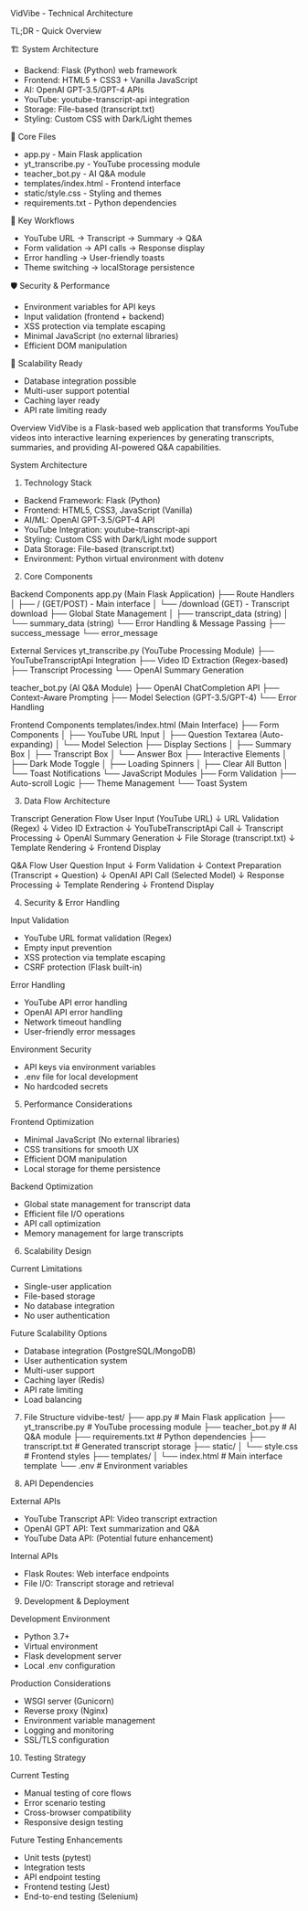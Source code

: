 VidVibe - Technical Architecture

TL;DR - Quick Overview

🏗 System Architecture
- Backend: Flask (Python) web framework
- Frontend: HTML5 + CSS3 + Vanilla JavaScript
- AI: OpenAI GPT-3.5/GPT-4 APIs
- YouTube: youtube-transcript-api integration
- Storage: File-based (transcript.txt)
- Styling: Custom CSS with Dark/Light themes

📁 Core Files
- app.py - Main Flask application
- yt_transcribe.py - YouTube processing module
- teacher_bot.py - AI Q&A module
- templates/index.html - Frontend interface
- static/style.css - Styling and themes
- requirements.txt - Python dependencies

🔄 Key Workflows
- YouTube URL → Transcript → Summary → Q&A
- Form validation → API calls → Response display
- Error handling → User-friendly toasts
- Theme switching → localStorage persistence

🛡 Security & Performance
- Environment variables for API keys
- Input validation (frontend + backend)
- XSS protection via template escaping
- Minimal JavaScript (no external libraries)
- Efficient DOM manipulation

🚀 Scalability Ready
- Database integration possible
- Multi-user support potential
- Caching layer ready
- API rate limiting ready

Overview
VidVibe is a Flask-based web application that transforms YouTube videos into interactive learning experiences by generating transcripts, summaries, and providing AI-powered Q&A capabilities.

System Architecture

1. Technology Stack
- Backend Framework: Flask (Python)
- Frontend: HTML5, CSS3, JavaScript (Vanilla)
- AI/ML: OpenAI GPT-3.5/GPT-4 API
- YouTube Integration: youtube-transcript-api
- Styling: Custom CSS with Dark/Light mode support
- Data Storage: File-based (transcript.txt)
- Environment: Python virtual environment with dotenv

2. Core Components

Backend Components
app.py (Main Flask Application)
├── Route Handlers
│   ├── / (GET/POST) - Main interface
│   └── /download (GET) - Transcript download
├── Global State Management
│   ├── transcript_data (string)
│   └── summary_data (string)
└── Error Handling & Message Passing
    ├── success_message
    └── error_message

External Services
yt_transcribe.py (YouTube Processing Module)
├── YouTubeTranscriptApi Integration
├── Video ID Extraction (Regex-based)
├── Transcript Processing
└── OpenAI Summary Generation

teacher_bot.py (AI Q&A Module)
├── OpenAI ChatCompletion API
├── Context-Aware Prompting
├── Model Selection (GPT-3.5/GPT-4)
└── Error Handling

Frontend Components
templates/index.html (Main Interface)
├── Form Components
│   ├── YouTube URL Input
│   ├── Question Textarea (Auto-expanding)
│   └── Model Selection
├── Display Sections
│   ├── Summary Box
│   ├── Transcript Box
│   └── Answer Box
├── Interactive Elements
│   ├── Dark Mode Toggle
│   ├── Loading Spinners
│   ├── Clear All Button
│   └── Toast Notifications
└── JavaScript Modules
    ├── Form Validation
    ├── Auto-scroll Logic
    ├── Theme Management
    └── Toast System

3. Data Flow Architecture

Transcript Generation Flow
User Input (YouTube URL)
    ↓
URL Validation (Regex)
    ↓
Video ID Extraction
    ↓
YouTubeTranscriptApi Call
    ↓
Transcript Processing
    ↓
OpenAI Summary Generation
    ↓
File Storage (transcript.txt)
    ↓
Template Rendering
    ↓
Frontend Display

Q&A Flow
User Question Input
    ↓
Form Validation
    ↓
Context Preparation (Transcript + Question)
    ↓
OpenAI API Call (Selected Model)
    ↓
Response Processing
    ↓
Template Rendering
    ↓
Frontend Display

4. Security & Error Handling

Input Validation
- YouTube URL format validation (Regex)
- Empty input prevention
- XSS protection via template escaping
- CSRF protection (Flask built-in)

Error Handling
- YouTube API error handling
- OpenAI API error handling
- Network timeout handling
- User-friendly error messages

Environment Security
- API keys via environment variables
- .env file for local development
- No hardcoded secrets

5. Performance Considerations

Frontend Optimization
- Minimal JavaScript (No external libraries)
- CSS transitions for smooth UX
- Efficient DOM manipulation
- Local storage for theme persistence

Backend Optimization
- Global state management for transcript data
- Efficient file I/O operations
- API call optimization
- Memory management for large transcripts

6. Scalability Design

Current Limitations
- Single-user application
- File-based storage
- No database integration
- No user authentication

Future Scalability Options
- Database integration (PostgreSQL/MongoDB)
- User authentication system
- Multi-user support
- Caching layer (Redis)
- API rate limiting
- Load balancing

7. File Structure
vidvibe-test/
├── app.py                 # Main Flask application
├── yt_transcribe.py       # YouTube processing module
├── teacher_bot.py         # AI Q&A module
├── requirements.txt       # Python dependencies
├── transcript.txt         # Generated transcript storage
├── static/
│   └── style.css         # Frontend styles
├── templates/
│   └── index.html        # Main interface template
└── .env                  # Environment variables

8. API Dependencies

External APIs
- YouTube Transcript API: Video transcript extraction
- OpenAI GPT API: Text summarization and Q&A
- YouTube Data API: (Potential future enhancement)

Internal APIs
- Flask Routes: Web interface endpoints
- File I/O: Transcript storage and retrieval

9. Development & Deployment

Development Environment
- Python 3.7+
- Virtual environment
- Flask development server
- Local .env configuration

Production Considerations
- WSGI server (Gunicorn)
- Reverse proxy (Nginx)
- Environment variable management
- Logging and monitoring
- SSL/TLS configuration

10. Testing Strategy

Current Testing
- Manual testing of core flows
- Error scenario testing
- Cross-browser compatibility
- Responsive design testing

Future Testing Enhancements
- Unit tests (pytest)
- Integration tests
- API endpoint testing
- Frontend testing (Jest)
- End-to-end testing (Selenium)